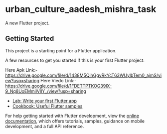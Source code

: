 # urban_culture_aadesh_mishra_task

A new Flutter project.

## Getting Started

This project is a starting point for a Flutter application.

A few resources to get you started if this is your first Flutter project:


Here Apk Link:- https://drive.google.com/file/d/1438M5QihGgvRkYcT63WUylbTem0_ajmS/view?usp=sharing
Here Viedo Link:- https://drive.google.com/file/d/1FDETTPTKOG39lX-9_Nq8UoEMmilVllY_/view?usp=sharing

- [Lab: Write your first Flutter app](https://docs.flutter.dev/get-started/codelab)
- [Cookbook: Useful Flutter samples](https://docs.flutter.dev/cookbook)

For help getting started with Flutter development, view the
[online documentation](https://docs.flutter.dev/), which offers tutorials,
samples, guidance on mobile development, and a full API reference.
